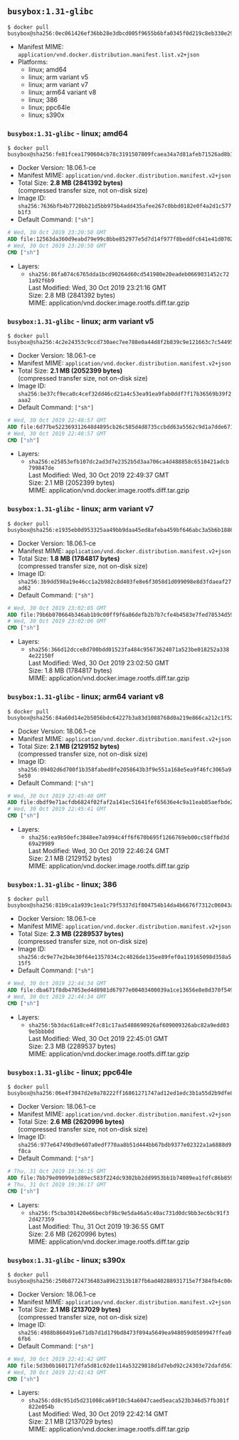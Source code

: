 ## `busybox:1.31-glibc`

```console
$ docker pull busybox@sha256:0ec061426ef36bb28e3dbcd005f9655b6bfa0345f0d219c8eb330e2954f192ac
```

-	Manifest MIME: `application/vnd.docker.distribution.manifest.list.v2+json`
-	Platforms:
	-	linux; amd64
	-	linux; arm variant v5
	-	linux; arm variant v7
	-	linux; arm64 variant v8
	-	linux; 386
	-	linux; ppc64le
	-	linux; s390x

### `busybox:1.31-glibc` - linux; amd64

```console
$ docker pull busybox@sha256:fe81fcea1790604cb78c3191507809fcaea34a7d81afeb71526ad8b138f81268
```

-	Docker Version: 18.06.1-ce
-	Manifest MIME: `application/vnd.docker.distribution.manifest.v2+json`
-	Total Size: **2.8 MB (2841392 bytes)**  
	(compressed transfer size, not on-disk size)
-	Image ID: `sha256:7636bfb4b7720bb21d5bb975b4add435afee267c0bbd0182e0f4a2d1c577b1f3`
-	Default Command: `["sh"]`

```dockerfile
# Wed, 30 Oct 2019 23:20:50 GMT
ADD file:12563da360d9eabd79e99c8bbe852977e5d7d14f977f8beddfc641e41d07025a in / 
# Wed, 30 Oct 2019 23:20:50 GMT
CMD ["sh"]
```

-	Layers:
	-	`sha256:86fa074c6765dda1bcd90264d60cd541980e20eadeb0669031452c721a92f6b9`  
		Last Modified: Wed, 30 Oct 2019 23:21:16 GMT  
		Size: 2.8 MB (2841392 bytes)  
		MIME: application/vnd.docker.image.rootfs.diff.tar.gzip

### `busybox:1.31-glibc` - linux; arm variant v5

```console
$ docker pull busybox@sha256:4c2e24353c9ccd730aec7ee788e0a44d8f2b839c9e121663c7c54495008ca64f
```

-	Docker Version: 18.06.1-ce
-	Manifest MIME: `application/vnd.docker.distribution.manifest.v2+json`
-	Total Size: **2.1 MB (2052399 bytes)**  
	(compressed transfer size, not on-disk size)
-	Image ID: `sha256:be37cf9eca0c4cef32dd46cd21a4c53ea91ea9fab0ddf7f17b36569b39f2aaa2`
-	Default Command: `["sh"]`

```dockerfile
# Wed, 30 Oct 2019 22:48:57 GMT
ADD file:6d77be522369312648d4895cb26c585d4d8735ccbdd63a5562c9d1a7dde6710c in / 
# Wed, 30 Oct 2019 22:48:57 GMT
CMD ["sh"]
```

-	Layers:
	-	`sha256:e25853efb107dc2ad3d7e2352b5d3aa706ca4d488858c6510421adcb799847de`  
		Last Modified: Wed, 30 Oct 2019 22:49:37 GMT  
		Size: 2.1 MB (2052399 bytes)  
		MIME: application/vnd.docker.image.rootfs.diff.tar.gzip

### `busybox:1.31-glibc` - linux; arm variant v7

```console
$ docker pull busybox@sha256:e1935eb0d953325aa49bb9daa45ed8afeba459bf646abc3a5b6b18860bea4d6b
```

-	Docker Version: 18.06.1-ce
-	Manifest MIME: `application/vnd.docker.distribution.manifest.v2+json`
-	Total Size: **1.8 MB (1784817 bytes)**  
	(compressed transfer size, not on-disk size)
-	Image ID: `sha256:3b9dd598a19e46cc1a2b982c8d403fe8e6f3058d1d099098e8d3fdaeaf27ad62`
-	Default Command: `["sh"]`

```dockerfile
# Wed, 30 Oct 2019 23:02:05 GMT
ADD file:79b6b070664b346ab1b9c00ff9f6a86defb2b7b7cfe4b4583e7fed78534d5925 in / 
# Wed, 30 Oct 2019 23:02:06 GMT
CMD ["sh"]
```

-	Layers:
	-	`sha256:366d12dcce8d700bdd01523fa484c95673624071a523be018252a3384e22150f`  
		Last Modified: Wed, 30 Oct 2019 23:02:50 GMT  
		Size: 1.8 MB (1784817 bytes)  
		MIME: application/vnd.docker.image.rootfs.diff.tar.gzip

### `busybox:1.31-glibc` - linux; arm64 variant v8

```console
$ docker pull busybox@sha256:84a60d14e2b5056bdc64227b3a83d1088768d0a219e866ca212c1f527a04bb22
```

-	Docker Version: 18.06.1-ce
-	Manifest MIME: `application/vnd.docker.distribution.manifest.v2+json`
-	Total Size: **2.1 MB (2129152 bytes)**  
	(compressed transfer size, not on-disk size)
-	Image ID: `sha256:09402d6d700f1b358fabed0fe2058643b3f9e551a168e5ea9f46fc3065a95e50`
-	Default Command: `["sh"]`

```dockerfile
# Wed, 30 Oct 2019 22:45:40 GMT
ADD file:dbdf9e71acfdb6824f02faf2a141ec51641fef65636e4c9a11eab85aefbde23f in / 
# Wed, 30 Oct 2019 22:45:41 GMT
CMD ["sh"]
```

-	Layers:
	-	`sha256:ea9b50efc3848ee7ab994c4ff6f670b695f1266769eb00cc58ffbd3d69a29989`  
		Last Modified: Wed, 30 Oct 2019 22:46:24 GMT  
		Size: 2.1 MB (2129152 bytes)  
		MIME: application/vnd.docker.image.rootfs.diff.tar.gzip

### `busybox:1.31-glibc` - linux; 386

```console
$ docker pull busybox@sha256:81b9ca1a939c1ea1c79f5337d1f804754b14da4b6676f7312c06043a68ef0026
```

-	Docker Version: 18.06.1-ce
-	Manifest MIME: `application/vnd.docker.distribution.manifest.v2+json`
-	Total Size: **2.3 MB (2289537 bytes)**  
	(compressed transfer size, not on-disk size)
-	Image ID: `sha256:dc9e77e2b4e30f64e1357034c2c4026de135ee89fef0a119165098d358a515f5`
-	Default Command: `["sh"]`

```dockerfile
# Wed, 30 Oct 2019 22:44:34 GMT
ADD file:dba671f8db47053ed4d8981d67977e00403400039a1ce13656e8e8d370f5496d in / 
# Wed, 30 Oct 2019 22:44:34 GMT
CMD ["sh"]
```

-	Layers:
	-	`sha256:5b3dac61a8ce4f7c81c17aa5488690926af609009326abc82a9edd039e5bbb0d`  
		Last Modified: Wed, 30 Oct 2019 22:45:01 GMT  
		Size: 2.3 MB (2289537 bytes)  
		MIME: application/vnd.docker.image.rootfs.diff.tar.gzip

### `busybox:1.31-glibc` - linux; ppc64le

```console
$ docker pull busybox@sha256:06e4f3047d2e9a78222ff16861271747ad12ed1edc3b1a55d2b9dfe88144aed3
```

-	Docker Version: 18.06.1-ce
-	Manifest MIME: `application/vnd.docker.distribution.manifest.v2+json`
-	Total Size: **2.6 MB (2620996 bytes)**  
	(compressed transfer size, not on-disk size)
-	Image ID: `sha256:977e64749bd9e607a0edf770aa8b51d444bb67bdb9377e02322a1a6888d9f8ca`
-	Default Command: `["sh"]`

```dockerfile
# Thu, 31 Oct 2019 19:36:15 GMT
ADD file:7bb79e09099e1d89ec583f224dc9302bb2dd9953bb1b74089ea1fdfc86b85991 in / 
# Thu, 31 Oct 2019 19:36:17 GMT
CMD ["sh"]
```

-	Layers:
	-	`sha256:f5cba301420e66becbf9bc9e5da46a5c40ac731d0dc9bb3ec6bc91f32d427359`  
		Last Modified: Thu, 31 Oct 2019 19:36:55 GMT  
		Size: 2.6 MB (2620996 bytes)  
		MIME: application/vnd.docker.image.rootfs.diff.tar.gzip

### `busybox:1.31-glibc` - linux; s390x

```console
$ docker pull busybox@sha256:250b87724736483a8962313b187fb6ad40288931715e7f384fb4c00c4819046f
```

-	Docker Version: 18.06.1-ce
-	Manifest MIME: `application/vnd.docker.distribution.manifest.v2+json`
-	Total Size: **2.1 MB (2137029 bytes)**  
	(compressed transfer size, not on-disk size)
-	Image ID: `sha256:4988b860491e671db7d1d179bd8473f094a5649ea948059d0509947ffea06fb6`
-	Default Command: `["sh"]`

```dockerfile
# Wed, 30 Oct 2019 22:41:42 GMT
ADD file:5d3b0b1601717dfa5d81c02de114a53229818d1d7ebd92c24303e72dafd56139 in / 
# Wed, 30 Oct 2019 22:41:43 GMT
CMD ["sh"]
```

-	Layers:
	-	`sha256:dd8c951d5d231008ca69f10c54a6047caed5eaca523b346d57fb301f822e054b`  
		Last Modified: Wed, 30 Oct 2019 22:42:14 GMT  
		Size: 2.1 MB (2137029 bytes)  
		MIME: application/vnd.docker.image.rootfs.diff.tar.gzip
